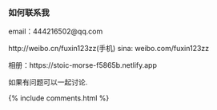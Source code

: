 
<h3> 如何联系我 </h3>  

<p> 
email：444216502@qq.com      

<p>   http://weibo.cn/fuxin123zz(手机)
sina: weibo.com/fuxin123zz
<p> 
相册：https://stoic-morse-f5865b.netlify.app
<p> 
如果有问题可以一起讨论.
<p> 



{% include comments.html %}


